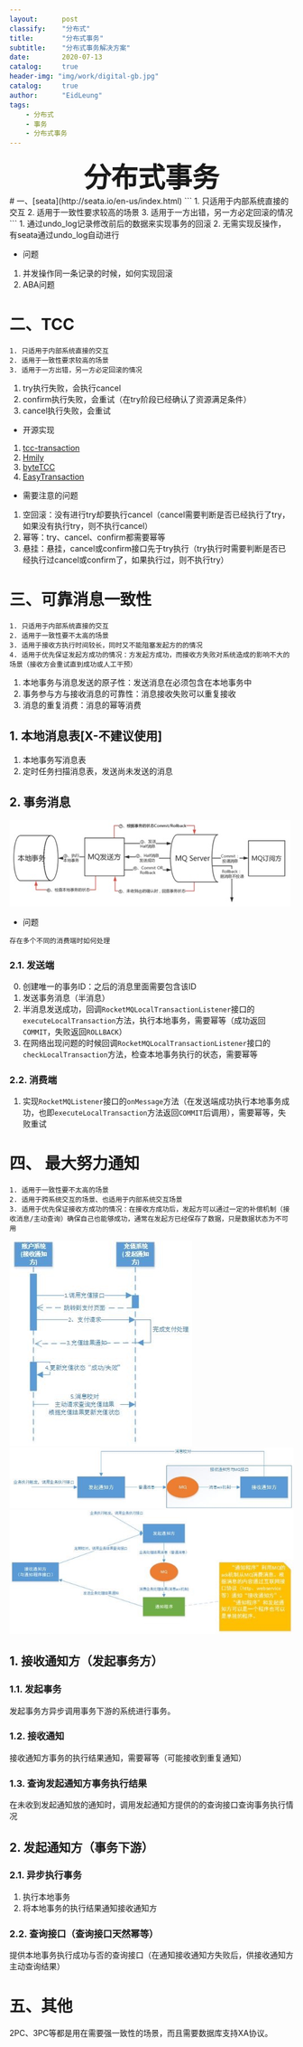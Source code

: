 ```yaml
---
layout:      post
classify:    "分布式"
title:       "分布式事务"
subtitle:    "分布式事务解决方案"
date:        2020-07-13
catalog:     true
header-img: "img/work/digital-gb.jpg"
catalog:     true
author:      "EidLeung"
tags:
    - 分布式
    - 事务
    - 分布式事务
---
```


<div align="center">
	<font size = 8><b>分布式事务</b></font>
</div>
# 一、[seata](http://seata.io/en-us/index.html)
```
1. 只适用于内部系统直接的交互
2. 适用于一致性要求较高的场景
3. 适用于一方出错，另一方必定回滚的情况
```
1. 通过undo_log记录修改前后的数据来实现事务的回滚
2. 无需实现反操作，有seata通过undo_log自动进行

- 问题  
1. 并发操作同一条记录的时候，如何实现回滚
2. ABA问题

# 二、TCC
```
1. 只适用于内部系统直接的交互
2. 适用于一致性要求较高的场景
3. 适用于一方出错，另一方必定回滚的情况
```
1. try执行失败，会执行cancel
2. confirm执行失败，会重试（在try阶段已经确认了资源满足条件）
3. cancel执行失败，会重试

- 开源实现
1. [tcc-transaction](https://github.com/changmingxie/tcc-transaction)
2. [Hmily](https://github.com/yu199195/hmily)
3. [byteTCC](https://github.com/liuyangming/ByteTCC)
4. [EasyTransaction](https://github.com/QNJR-GROUP/EasyTransaction)

- 需要注意的问题
1. 空回滚：没有进行try却要执行cancel（cancel需要判断是否已经执行了try，如果没有执行try，则不执行cancel）
2. 幂等：try、cancel、confirm都需要幂等
3. 悬挂：悬挂，cancel或confirm接口先于try执行（try执行时需要判断是否已经执行过cancel或confirm了，如果执行过，则不执行try）

# 三、可靠消息一致性
```
1. 只适用于内部系统直接的交互
2. 适用于一致性要不太高的场景
3. 适用于接收方执行时间较长，同时又不能阻塞发起方的的情况
4. 适用于优先保证发起方成功的情况：方发起方成功，而接收方失败对系统造成的影响不大的场景（接收方会重试直到成功或人工干预）
```
1. 本地事务与消息发送的原子性：发送消息在必须包含在本地事务中
2. 事务参与方与接收消息的可靠性：消息接收失败可以重复接收
3. 消息的重复消费：消息的幂等消费

## 1. 本地消息表[X-不建议使用]
1. 本地事务写消息表
2. 定时任务扫描消息表，发送尚未发送的消息

## 2. 事务消息
![RocketMQ事务消息](/img/doc/message.png)
- 问题
```
存在多个不同的消费端时如何处理
```
### 2.1. 发送端
0. 创建唯一的事务ID：之后的消息里面需要包含该ID
1. 发送事务消息（半消息）
2. 半消息发送成功，回调`RocketMQLocalTransactionListener`接口的`executeLocalTransaction`方法，执行本地事务，需要幂等（成功返回`COMMIT`，失败返回`ROLLBACK`）
3. 在网络出现问题的时候回调`RocketMQLocalTransactionListener`接口的`checkLocalTransaction`方法，检查本地事务执行的状态，需要幂等

### 2.2. 消费端
1. 实现`RocketMQListener`接口的`onMessage`方法（在发送端成功执行本地事务成功，也即`executeLocalTransaction`方法返回`COMMIT`后调用），需要幂等，失败重试

# 四、 最大努力通知
```
1. 适用于一致性要不太高的场景
2. 适用于跨系统交互的场景、也适用于内部系统交互场景
3. 适用于优先保证接收方成功的情况：在接收方成功后，发起方可以通过一定的补偿机制（接收消息/主动查询）确保自己也能够成功，通常在发起方已经保存了数据，只是数据状态为不可用
```
![最大努力通知](/img/doc/notify.png)
![MQ的ACK实现最大努力通知](/img/doc/in_notify.png)
![通知系统+MQ](/img/doc/out_notify.png)
## 1. 接收通知方（发起事务方）
### 1.1. 发起事务
发起事务方异步调用事务下游的系统进行事务。

### 1.2. 接收通知
接收通知方事务的执行结果通知，需要幂等（可能接收到重复通知）

### 1.3. 查询发起通知方事务执行结果
在未收到发起通知放的通知时，调用发起通知方提供的的查询接口查询事务执行情况

## 2. 发起通知方（事务下游）
### 2.1. 异步执行事务
1. 执行本地事务
2. 将本地事务的执行结果通知接收通知方

### 2.2. 查询接口（查询接口天然幂等）
提供本地事务执行成功与否的查询接口（在通知接收通知方失败后，供接收通知方主动查询结果）

# 五、其他
2PC、3PC等都是用在需要强一致性的场景，而且需要数据库支持XA协议。
